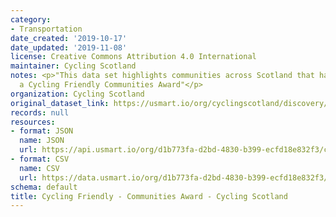 ```yaml
---
category:
- Transportation
date_created: '2019-10-17'
date_updated: '2019-11-08'
license: Creative Commons Attribution 4.0 International
maintainer: Cycling Scotland
notes: <p>"This data set highlights communities across Scotland that have received
  a Cycling Friendly Communities Award"</p>
organization: Cycling Scotland
original_dataset_link: https://usmart.io/org/cyclingscotland/discovery/discovery-view-detail/8b952141-0d52-48f5-b16d-c11bb93664e8
records: null
resources:
- format: JSON
  name: JSON
  url: https://api.usmart.io/org/d1b773fa-d2bd-4830-b399-ecfd18e832f3/c7dfc2d0-cd22-47ad-bc99-4011a93b3af0/6/urql
- format: CSV
  name: CSV
  url: https://data.usmart.io/org/d1b773fa-d2bd-4830-b399-ecfd18e832f3/resource?resourceGUID=7453274b-382f-4aee-a852-ecb911395aea
schema: default
title: Cycling Friendly - Communities Award - Cycling Scotland
---
```

